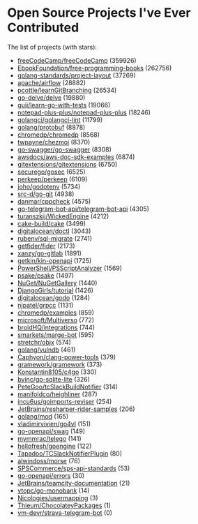 # Open Source Projects I've Ever Contributed

The list of projects (with stars):

* [freeCodeCamp/freeCodeCamp](https://github.com/freeCodeCamp/freeCodeCamp) (359926)
* [EbookFoundation/free-programming-books](https://github.com/EbookFoundation/free-programming-books) (262756)
* [golang-standards/project-layout](https://github.com/golang-standards/project-layout) (37269)
* [apache/airflow](https://github.com/apache/airflow) (28882)
* [pcottle/learnGitBranching](https://github.com/pcottle/learnGitBranching) (26534)
* [go-delve/delve](https://github.com/go-delve/delve) (19880)
* [quii/learn-go-with-tests](https://github.com/quii/learn-go-with-tests) (19066)
* [notepad-plus-plus/notepad-plus-plus](https://github.com/notepad-plus-plus/notepad-plus-plus) (18246)
* [golangci/golangci-lint](https://github.com/golangci/golangci-lint) (11799)
* [golang/protobuf](https://github.com/golang/protobuf) (8878)
* [chromedp/chromedp](https://github.com/chromedp/chromedp) (8568)
* [twpayne/chezmoi](https://github.com/twpayne/chezmoi) (8370)
* [go-swagger/go-swagger](https://github.com/go-swagger/go-swagger) (8308)
* [awsdocs/aws-doc-sdk-examples](https://github.com/awsdocs/aws-doc-sdk-examples) (6874)
* [gitextensions/gitextensions](https://github.com/gitextensions/gitextensions) (6750)
* [securego/gosec](https://github.com/securego/gosec) (6525)
* [perkeep/perkeep](https://github.com/perkeep/perkeep) (6109)
* [joho/godotenv](https://github.com/joho/godotenv) (5734)
* [src-d/go-git](https://github.com/src-d/go-git) (4938)
* [danmar/cppcheck](https://github.com/danmar/cppcheck) (4575)
* [go-telegram-bot-api/telegram-bot-api](https://github.com/go-telegram-bot-api/telegram-bot-api) (4305)
* [turanszkij/WickedEngine](https://github.com/turanszkij/WickedEngine) (4212)
* [cake-build/cake](https://github.com/cake-build/cake) (3499)
* [digitalocean/doctl](https://github.com/digitalocean/doctl) (3043)
* [rubenv/sql-migrate](https://github.com/rubenv/sql-migrate) (2741)
* [getfider/fider](https://github.com/getfider/fider) (2173)
* [xanzy/go-gitlab](https://github.com/xanzy/go-gitlab) (1891)
* [getkin/kin-openapi](https://github.com/getkin/kin-openapi) (1725)
* [PowerShell/PSScriptAnalyzer](https://github.com/PowerShell/PSScriptAnalyzer) (1569)
* [psake/psake](https://github.com/psake/psake) (1497)
* [NuGet/NuGetGallery](https://github.com/NuGet/NuGetGallery) (1440)
* [DjangoGirls/tutorial](https://github.com/DjangoGirls/tutorial) (1426)
* [digitalocean/godo](https://github.com/digitalocean/godo) (1284)
* [njpatel/grpcc](https://github.com/njpatel/grpcc) (1131)
* [chromedp/examples](https://github.com/chromedp/examples) (859)
* [microsoft/Multiverso](https://github.com/microsoft/Multiverso) (772)
* [broidHQ/integrations](https://github.com/broidHQ/integrations) (744)
* [smarkets/marge-bot](https://github.com/smarkets/marge-bot) (595)
* [stretchr/objx](https://github.com/stretchr/objx) (574)
* [golang/vulndb](https://github.com/golang/vulndb) (461)
* [Caphyon/clang-power-tools](https://github.com/Caphyon/clang-power-tools) (379)
* [gramework/gramework](https://github.com/gramework/gramework) (373)
* [Konstantin8105/c4go](https://github.com/Konstantin8105/c4go) (330)
* [bvinc/go-sqlite-lite](https://github.com/bvinc/go-sqlite-lite) (326)
* [PeteGoo/tcSlackBuildNotifier](https://github.com/PeteGoo/tcSlackBuildNotifier) (314)
* [manifoldco/heighliner](https://github.com/manifoldco/heighliner) (287)
* [incu6us/goimports-reviser](https://github.com/incu6us/goimports-reviser) (254)
* [JetBrains/resharper-rider-samples](https://github.com/JetBrains/resharper-rider-samples) (206)
* [golang/mod](https://github.com/golang/mod) (165)
* [vladimirvivien/go4vl](https://github.com/vladimirvivien/go4vl) (151)
* [go-openapi/swag](https://github.com/go-openapi/swag) (149)
* [mymmrac/telego](https://github.com/mymmrac/telego) (141)
* [hellofresh/goengine](https://github.com/hellofresh/goengine) (122)
* [Tapadoo/TCSlackNotifierPlugin](https://github.com/Tapadoo/TCSlackNotifierPlugin) (80)
* [alwindoss/morse](https://github.com/alwindoss/morse) (76)
* [SPSCommerce/sps-api-standards](https://github.com/SPSCommerce/sps-api-standards) (53)
* [go-openapi/errors](https://github.com/go-openapi/errors) (30)
* [JetBrains/teamcity-documentation](https://github.com/JetBrains/teamcity-documentation) (21)
* [vtopc/go-monobank](https://github.com/vtopc/go-monobank) (14)
* [Nicologies/usermapping](https://github.com/Nicologies/usermapping) (3)
* [Thieum/ChocolateyPackages](https://github.com/Thieum/ChocolateyPackages) (1)
* [vm-devr/strava-telegram-bot](https://github.com/vm-devr/strava-telegram-bot) (0)
